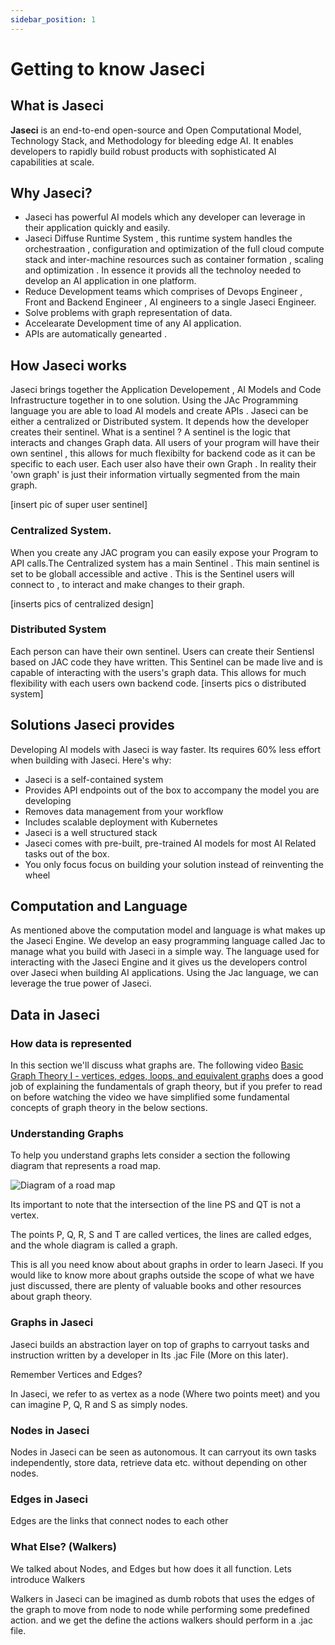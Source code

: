 ```yaml
---
sidebar_position: 1
---
```


# Getting to know Jaseci

## What is Jaseci

**Jaseci** is an end-to-end open-source and Open Computational Model, Technology Stack, and Methodology for bleeding edge AI. It enables developers to rapidly build robust products with sophisticated AI capabilities at scale.

## Why Jaseci?

- Jaseci has powerful AI models which any developer can leverage in their application quickly and easily.
- Jaseci Diffuse Runtime System , this runtime system handles the orchestraation , configuration and optimization of the full cloud compute stack and inter-machine resources such as container formation , scaling and optimization . In essence it provids all the technoloy needed to develop an AI application in one platform.
- Reduce Development teams which comprises of Devops Engineer , Front and Backend Engineer , AI engineers to a single Jaseci Engineer.
- Solve problems with graph representation of data.
- Accelearate Development time of any AI application.
- APIs are automatically genearted .

## How Jaseci works 

Jaseci brings together the Application Developement , AI Models and Code Infrastructure together in to one solution. Using the JAc Programming language you are able to load  AI models and create APIs . 
Jaseci can be either a centralized or Distributed system. It depends how the developer creates their sentinel. What is a sentinel ? A sentinel is the logic that interacts and changes Graph data. All  users of your program will have their own sentinel , this allows for much flexibilty for backend code as it can be specific to each user. Each user also have their own Graph . In reality their 'own graph'  is just their information virtually segmented from the main graph.

[insert pic of super user sentinel]

### Centralized System. 

When you create any JAC program you can easily expose your Program to API calls.The Centralized system has a main Sentinel . This main sentinel is set to be globall accessible and active . This is the Sentinel users will connect to , to interact and make changes to their graph.

[inserts pics of centralized design]

### Distributed System 
Each person can have their own sentinel. Users can create their Sentiensl based on JAC code they have written. This Sentinel can be made live and is capable of interacting with the users's graph data. This allows for much flexibility with each users own backend code.
[inserts pics o distributed system]




## Solutions Jaseci provides

Developing AI models with Jaseci is way faster. Its requires 60% less effort when building with Jaseci. Here's why:

- Jaseci is a self-contained system
- Provides API endpoints out of the box to accompany the model you are developing
- Removes data management from your workflow
- Includes scalable deployment with Kubernetes
- Jaseci is a well structured stack
- Jaseci comes with pre-built, pre-trained AI models for most AI Related tasks out of the box.
- You only focus focus on building your solution instead of reinventing the wheel

## Computation and Language

As mentioned above the computation model and language is what makes up the Jaseci Engine. We develop an easy programming language called Jac to manage what you build with Jaseci in a simple way. The language used for interacting with the Jaseci Engine and it gives us the developers control over Jaseci when building AI applications. Using the Jac language, we can leverage the true power of Jaseci.

## Data in Jaseci

### How data is represented

In this section we'll discuss what graphs are. The following video [Basic Graph Theory I - vertices, edges, loops, and equivalent graphs](https://www.youtube.com/watch?v=2RdnHdbgvNg) does a good job of explaining the fundamentals of graph theory, but if you prefer to read on before watching the video we have simplified some fundamental concepts of graph theory in the below sections.


### Understanding Graphs

To help you understand graphs lets consider a section the following diagram that represents a road map.

![Diagram of a road map](/img/tutorial/getting_started/introduction_to_graphs_road_map.png)

Its important to note that the intersection of the line PS and QT is not a vertex.

The points P, Q, R, S and T are called vertices, the lines are called edges, and the whole diagram is called a graph.

This is all you need know about about graphs in order to learn Jaseci. If you would like to know more about graphs outside the scope of what we have just discussed, there are plenty of valuable books and other resources about graph theory.

### Graphs in Jaseci

Jaseci builds an abstraction layer on top of graphs to carryout tasks and instruction written by a developer in Its .jac File (More on this later).

Remember Vertices and Edges?

In Jaseci, we refer to as vertex as a node (Where two points meet) and you can imagine P, Q, R and S as simply nodes.

### Nodes in Jaseci

Nodes in Jaseci can be seen as autonomous. It can carryout its own tasks independently, store data, retrieve data etc. without depending on other nodes.

### Edges in Jaseci

Edges are the links that connect nodes to each other

### What Else? (Walkers)

We talked about Nodes, and Edges but how does it all function. Lets introduce Walkers

Walkers in Jaseci can be imagined as dumb robots that uses the edges of the graph to move from node to node while performing some predefined action. and we get the define the actions walkers should perform in a .jac file.
